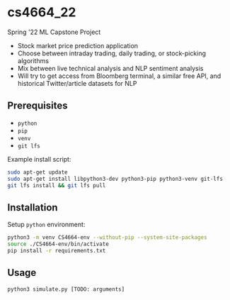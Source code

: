 # cs4664_22
Spring '22 ML Capstone Project

- Stock market price prediction application
- Choose between intraday trading, daily trading, or stock-picking algorithms
- Mix between live technical analysis and NLP sentiment analysis
- Will try to get access from Bloomberg terminal, a similar free API, and historical Twitter/article datasets for NLP

## Prerequisites

* `python`
* `pip`
* `venv`
* `git lfs`

Example install script:
```bash
sudo apt-get update
sudo apt-get install libpython3-dev python3-pip python3-venv git-lfs
git lfs install && git lfs pull
```

## Installation

Setup `python` environment:
```bash
python3 -m venv CS4664-env --without-pip --system-site-packages
source ./CS4664-env/bin/activate
pip install -r requirements.txt
```

## Usage

```bash
python3 simulate.py [TODO: arguments]
```